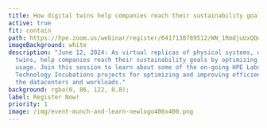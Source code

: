 ```yaml
---
title: How digital twins help companies reach their sustainability goals
active: true
fit: contain
path: https://hpe.zoom.us/webinar/register/6417138789512/WN_1RmdjuUxQQqEBKV6AiUNjA
imageBackground: white
description: "June 12, 2024: As virtual replicas of physical systems, digital
  twins, help companies reach their sustainability goals by optimizing resource
  usage. Join this session to learn about some of the on-going HPE Labs and
  Technology Incubations projects for optimizing and improving efficiency across
  the datacenters and workloads."
background: rgba(0, 86, 122, 0.8);
label: Register Now!
priority: 1
image: /img/event-munch-and-learn-newlogo400x400.png
---
```

